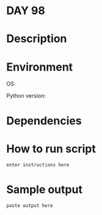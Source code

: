 
# DAY 98

# Description

# Environment
OS:

Python version:

# Dependencies

# How to run script
```
enter instructions here
```

# Sample output
```
paste output here
```
